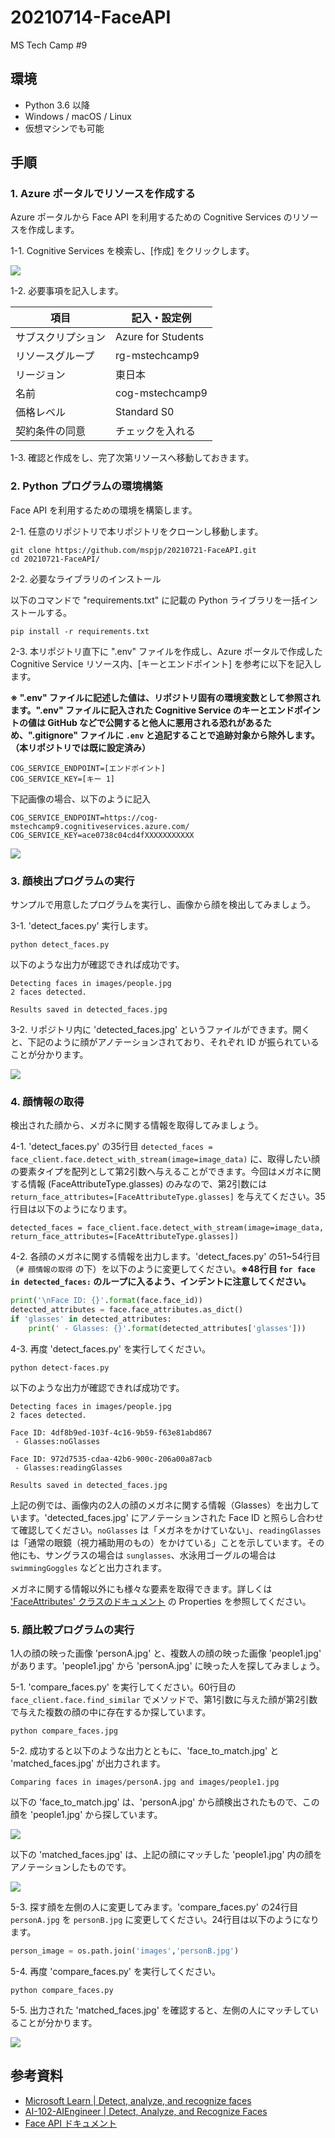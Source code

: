 # 20210714-FaceAPI
MS Tech Camp #9


## 環境

- Python 3.6 以降
- Windows / macOS / Linux
- 仮想マシンでも可能


## 手順

### 1. Azure ポータルでリソースを作成する

Azure ポータルから Face API を利用するための Cognitive Services のリソースを作成します。

1-1. Cognitive Services を検索し、[作成] をクリックします。

![](https://user-images.githubusercontent.com/39784917/125489210-54a459f5-d036-4a59-a273-9b1829410a16.png)

1-2. 必要事項を記入します。

|項目|記入・設定例|
|--|--|
|サブスクリプション|Azure for Students|
|リソースグループ|rg-mstechcamp9|
|リージョン|東日本|
|名前|cog-mstechcamp9|
|価格レベル|Standard S0|
|契約条件の同意|チェックを入れる|

1-3. 確認と作成をし、完了次第リソースへ移動しておきます。

### 2. Python プログラムの環境構築

Face API を利用するための環境を構築します。

2-1. 任意のリポジトリで本リポジトリをクローンし移動します。

```
git clone https://github.com/mspjp/20210721-FaceAPI.git
cd 20210721-FaceAPI/
```

2-2. 必要なライブラリのインストール

以下のコマンドで "requirements.txt" に記載の Python ライブラリを一括インストールする。
```
pip install -r requirements.txt
```

2-3. 本リポジトリ直下に ".env" ファイルを作成し、Azure ポータルで作成した Cognitive Service リソース内、[キーとエンドポイント] を参考に以下を記入します。

**※ ".env" ファイルに記述した値は、リポジトリ固有の環境変数として参照されます。".env" ファイルに記入された Cognitive Service のキーとエンドポイントの値は GitHub などで公開すると他人に悪用される恐れがあるため、".gitignore" ファイルに `.env` と追記することで追跡対象から除外します。（本リポジトリでは既に設定済み）**

```
COG_SERVICE_ENDPOINT=[エンドポイント]
COG_SERVICE_KEY=[キー 1]
```

下記画像の場合、以下のように記入

```
COG_SERVICE_ENDPOINT=https://cog-mstechcamp9.cognitiveservices.azure.com/
COG_SERVICE_KEY=ace0738c04cd4fXXXXXXXXXXX
```

![](https://user-images.githubusercontent.com/39784917/125547763-dff571ad-684d-455f-bfb7-19c766ad1e59.png)

### 3. 顔検出プログラムの実行

サンプルで用意したプログラムを実行し、画像から顔を検出してみましょう。

3-1. 'detect_faces.py' 実行します。
```
python detect_faces.py
```

以下のような出力が確認できれば成功です。

```
Detecting faces in images/people.jpg
2 faces detected.

Results saved in detected_faces.jpg
```

3-2. リポジトリ内に 'detected_faces.jpg' というファイルができます。開くと、下記のように顔がアノテーションされており、それぞれ ID が振られていることが分かります。

![](https://user-images.githubusercontent.com/39784917/125585367-fa781a4e-f0f0-45b1-a628-e635ced4f9ca.png)

### 4. 顔情報の取得

検出された顔から、メガネに関する情報を取得してみましょう。

4-1. 'detect_faces.py' の35行目 `detected_faces = face_client.face.detect_with_stream(image=image_data)` に、取得したい顔の要素タイプを配列として第2引数へ与えることができます。今回はメガネに関する情報 (FaceAttributeType.glasses) のみなので、第2引数には `return_face_attributes=[FaceAttributeType.glasses]` を与えてください。35行目は以下のようになります。

```
detected_faces = face_client.face.detect_with_stream(image=image_data, return_face_attributes=[FaceAttributeType.glasses])
```

4-2. 各顔のメガネに関する情報を出力します。'detect_faces.py' の51~54行目（`# 顔情報の取得` の下）を以下のように変更してください。**※48行目 `for face in detected_faces:` のループに入るよう、インデントに注意してください。**

```Python
print('\nFace ID: {}'.format(face.face_id))
detected_attributes = face.face_attributes.as_dict()              
if 'glasses' in detected_attributes:
    print(' - Glasses: {}'.format(detected_attributes['glasses']))
```

4-3. 再度 'detect_faces.py' を実行してください。

```
python detect-faces.py
```

以下のような出力が確認できれば成功です。

```
Detecting faces in images/people.jpg
2 faces detected.

Face ID: 4df8b9ed-103f-4c16-9b59-f63e81abd867
 - Glasses:noGlasses

Face ID: 972d7535-cdaa-42b6-900c-206a00a87acb
 - Glasses:readingGlasses

Results saved in detected_faces.jpg
```

上記の例では、画像内の2人の顔のメガネに関する情報（Glasses）を出力しています。'detected_faces.jpg' にアノテーションされた Face ID と照らし合わせて確認してください。`noGlasses` は「メガネをかけていない」、`readingGlasses` は「通常の眼鏡（視力補助用のもの）をかけている」ことを示しています。その他にも、サングラスの場合は `sunglasses`、水泳用ゴーグルの場合は `swimmingGoggles` などと出力されます。

メガネに関する情報以外にも様々な要素を取得できます。詳しくは ['FaceAttributes' クラスのドキュメント](https://docs.microsoft.com/ja-jp/dotnet/api/microsoft.azure.cognitiveservices.vision.face.models.faceattributes) の Properties を参照してください。

### 5. 顔比較プログラムの実行

1人の顔の映った画像 'personA.jpg' と、複数人の顔の映った画像 'people1.jpg' があります。'people1.jpg' から 'personA.jpg' に映った人を探してみましょう。

5-1. 'compare_faces.py' を実行してください。60行目の `face_client.face.find_similar` でメソッドで、第1引数に与えた顔が第2引数で与えた複数の顔の中に存在するか探しています。

```
python compare_faces.jpg
```

5-2. 成功すると以下のような出力とともに、'face_to_match.jpg' と 'matched_faces.jpg' が出力されます。

```
Comparing faces in images/personA.jpg and images/people1.jpg
```

以下の 'face_to_match.jpg' は、'personA.jpg' から顔検出されたもので、この顔を 'people1.jpg' から探しています。

![](https://user-images.githubusercontent.com/39784917/125598604-e6f85f60-a69c-498b-994c-e768bfdfccb1.png)

以下の 'matched_faces.jpg' は、上記の顔にマッチした 'people1.jpg' 内の顔をアノテーションしたものです。

![](https://user-images.githubusercontent.com/39784917/125598655-706b5ccc-b3c1-4036-9ff8-40d8d34396cb.png)

5-3. 探す顔を左側の人に変更してみます。'compare_faces.py' の24行目 `personA.jpg` を `personB.jpg` に変更してください。24行目は以下のようになります。

```Python
person_image = os.path.join('images','personB.jpg')
```

5-4. 再度 'compare_faces.py' を実行してください。

```
python compare_faces.py
```

5-5. 出力された 'matched_faces.jpg' を確認すると、左側の人にマッチしていることが分かります。

![](https://user-images.githubusercontent.com/39784917/125599997-1ed5897c-5595-411a-babd-b8988e31e45b.png)



## 参考資料
- [Microsoft Learn | Detect, analyze, and recognize faces](https://docs.microsoft.com/learn/modules/detect-analyze-recognize-faces/)
- [AI-102-AIEngineer | Detect, Analyze, and Recognize Faces](https://microsoftlearning.github.io/AI-102-AIEngineer/Instructions/19-face-service.html)
- [Face API ドキュメント](https://docs.microsoft.com/dotnet/api/overview/azure/cognitiveservices/face-readme)
